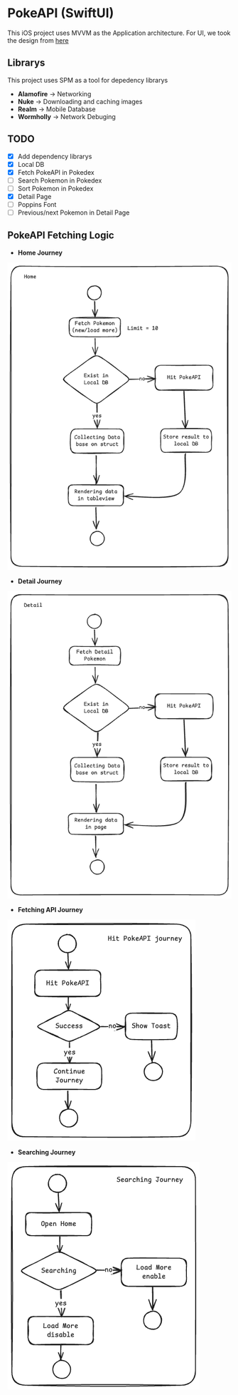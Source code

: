 # PokeAPI (SwiftUI)

This iOS project uses MVVM as the Application architecture. For UI, we took the design from [here](https://www.figma.com/design/ZNuMRRQvD6yoOaJWRUYzk2/Pok%C3%A9dex--Community-?node-id=913-239&t=vrCYCG8zKjWgmkJP-1)

## Librarys
This project uses SPM as a tool for depedency librarys
* **Alamofire** -> Networking
* **Nuke** -> Downloading and caching images
* **Realm** -> Mobile Database
* **Wormholly** -> Network Debuging

## TODO
- [x] Add dependency librarys
- [x] Local DB
- [x] Fetch PokeAPI in Pokedex
- [ ] Search Pokemon in Pokedex
- [ ] Sort Pokemon in Pokedex
- [x] Detail Page
- [ ] Poppins Font
- [ ] Previous/next Pokemon in Detail Page

## PokeAPI Fetching Logic
* **Home Journey**

![graph](home_logic.png)

* **Detail Journey**

![graph](detail_logic.png)

* **Fetching API Journey**

![graph](fetching_api_logic.png)

* **Searching Journey**

![graph](searching_logic.png)